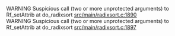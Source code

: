 WARNING Suspicious call (two or more unprotected arguments) to Rf_setAttrib at do_radixsort [src/main/radixsort.c:1890](https://github.com/wch/r-source/blob/2911c7fef88f795bc15ad9ca7d5e9c3f1650ab80/src/main/radixsort.c/#L1890)  
WARNING Suspicious call (two or more unprotected arguments) to Rf_setAttrib at do_radixsort [src/main/radixsort.c:1897](https://github.com/wch/r-source/blob/2911c7fef88f795bc15ad9ca7d5e9c3f1650ab80/src/main/radixsort.c/#L1897)  
